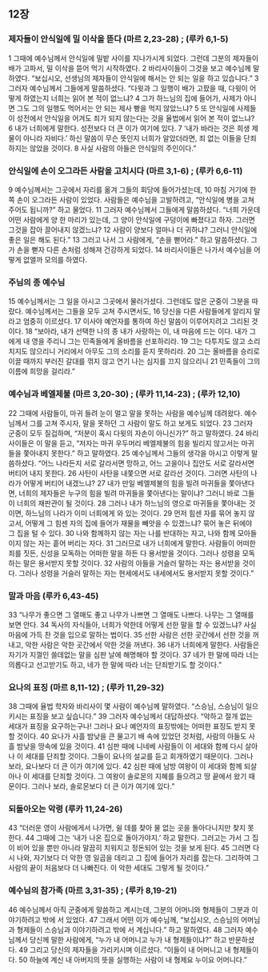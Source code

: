 ## 12장
### 제자들이 안식일에 밀 이삭을 뜯다 (마르 2,23-28) ;  (루카 6,1-5)
1 그때에 예수님께서 안식일에 밀밭 사이를 지나가시게 되었다. 그런데 그분의 제자들이 배가 고파서, 밀 이삭을 뜯어 먹기 시작하였다.
2 바리사이들이 그것을 보고 예수님께 말하였다. “보십시오, 선생님의 제자들이 안식일에 해서는 안 되는 일을 하고 있습니다.”
3 그러자 예수님께서 그들에게 말씀하셨다. “다윗과 그 일행이 배가 고팠을 때, 다윗이 어떻게 하였는지 너희는 읽어 본 적이 없느냐?
4 그가 하느님의 집에 들어가, 사제가 아니면 그도 그의 일행도 먹어서는 안 되는 제사 빵을 먹지 않았느냐?
5 또 안식일에 사제들이 성전에서 안식일을 어겨도 죄가 되지 않는다는 것을 율법에서 읽어 본 적이 없느냐?
6 내가 너희에게 말한다. 성전보다 더 큰 이가 여기에 있다.
7 ‘내가 바라는 것은 희생 제물이 아니라 자비다.’ 하신 말씀이 무슨 뜻인지 너희가 알았더라면, 죄 없는 이들을 단죄하지는 않았을 것이다.
8 사실 사람의 아들은 안식일의 주인이다.”
### 안식일에 손이 오그라든 사람을 고치시다 (마르 3,1-6) ;  (루카 6,6-11)
9 예수님께서는 그곳에서 자리를 옮겨 그들의 회당에 들어가셨는데,
10 마침 거기에 한쪽 손이 오그라든 사람이 있었다. 사람들은 예수님을 고발하려고, “안식일에 병을 고쳐 주어도 됩니까?” 하고 물었다.
11 그러자 예수님께서 그들에게 말씀하셨다. “너희 가운데 어떤 사람에게 양 한 마리가 있는데, 그 양이 안식일에 구덩이에 빠졌다고 하자. 그러면 그것을 잡아 끌어내지 않겠느냐?
12 사람이 양보다 얼마나 더 귀하냐? 그러니 안식일에 좋은 일은 해도 된다.”
13 그러고 나서 그 사람에게, “손을 뻗어라.” 하고 말씀하셨다. 그가 손을 뻗자 다른 손처럼 성해져 건강하게 되었다.
14 바리사이들은 나가서 예수님을 어떻게 없앨까 모의를 하였다.
### 주님의 종 예수님
15 예수님께서는 그 일을 아시고 그곳에서 물러가셨다. 그런데도 많은 군중이 그분을 따랐다. 예수님께서는 그들을 모두 고쳐 주시면서도,
16 당신을 다른 사람들에게 알리지 말라고 엄중히 이르셨다.
17 이사야 예언자를 통하여 하신 말씀이 이루어지려고 그리된 것이다.
18 “보아라, 내가 선택한 나의 종 내가 사랑하는 이, 내 마음에 드는 이다. 내가 그에게 내 영을 주리니 그는 민족들에게 올바름을 선포하리라.
19 그는 다투지도 않고 소리치지도 않으리니 거리에서 아무도 그의 소리를 듣지 못하리라.
20 그는 올바름을 승리로 이끌 때까지 부러진 갈대를 꺾지 않고 연기 나는 심지를 끄지 않으리니
21 민족들이 그의 이름에 희망을 걸리라.”
### 예수님과 베엘제불 (마르 3,20-30) ;  (루카 11,14-23) ;  (루카 12,10)
22 그때에 사람들이, 마귀 들려 눈이 멀고 말을 못하는 사람을 예수님께 데려왔다. 예수님께서 그를 고쳐 주시자, 말을 못하던 그 사람이 말도 하고 보게도 되었다.
23 그러자 군중이 모두 질겁하며, “저분이 혹시 다윗의 자손이 아니신가?” 하고 말하였다.
24 바리사이들은 이 말을 듣고, “저자는 마귀 우두머리 베엘제불의 힘을 빌리지 않고서는 마귀들을 쫓아내지 못한다.” 하고 말하였다.
25 예수님께서 그들의 생각을 아시고 이렇게 말씀하셨다. “어느 나라든지 서로 갈라서면 망하고, 어느 고을이나 집안도 서로 갈라서면 버티어 내지 못한다.
26 사탄이 사탄을 내쫓으면 서로 갈라선 것이다. 그러면 사탄의 나라가 어떻게 버티어 내겠느냐?
27 내가 만일 베엘제불의 힘을 빌려 마귀들을 쫓아낸다면, 너희의 제자들은 누구의 힘을 빌려 마귀들을 쫓아낸다는 말이냐? 그러니 바로 그들이 너희의 재판관이 될 것이다.
28 그러나 내가 하느님의 영으로 마귀들을 쫓아내는 것이면, 하느님의 나라가 이미 너희에게 와 있는 것이다.
29 먼저 힘센 자를 묶어 놓지 않고서, 어떻게 그 힘센 자의 집에 들어가 재물을 빼앗을 수 있겠느냐? 묶어 놓은 뒤에야 그 집을 털 수 있다.
30 나와 함께하지 않는 자는 나를 반대하는 자고, 나와 함께 모아들이지 않는 자는 흩어 버리는 자다.
31 그러므로 내가 너희에게 말한다. 사람들이 어떠한 죄를 짓든, 신성을 모독하는 어떠한 말을 하든 다 용서받을 것이다. 그러나 성령을 모독하는 말은 용서받지 못할 것이다.
32 사람의 아들을 거슬러 말하는 자는 용서받을 것이다. 그러나 성령을 거슬러 말하는 자는 현세에서도 내세에서도 용서받지 못할 것이다.”
### 말과 마음 (루카 6,43-45)
33 “나무가 좋으면 그 열매도 좋고 나무가 나쁘면 그 열매도 나쁘다. 나무는 그 열매를 보면 안다.
34 독사의 자식들아, 너희가 악한데 어떻게 선한 말을 할 수 있겠느냐? 사실 마음에 가득 찬 것을 입으로 말하는 법이다.
35 선한 사람은 선한 곳간에서 선한 것을 꺼내고, 악한 사람은 악한 곳간에서 악한 것을 꺼낸다.
36 내가 너희에게 말한다. 사람들은 자기가 지껄인 쓸데없는 말을 심판 날에 해명해야 할 것이다.
37 네가 한 말에 따라 너는 의롭다고 선고받기도 하고, 네가 한 말에 따라 너는 단죄받기도 할 것이다.”
### 요나의 표징 (마르 8,11-12) ;  (루카 11,29-32)
38 그때에 율법 학자와 바리사이 몇 사람이 예수님께 말하였다. “스승님, 스승님이 일으키시는 표징을 보고 싶습니다.”
39 그러자 예수님께서 대답하셨다. “악하고 절개 없는 세대가 표징을 요구하는구나! 그러나 요나 예언자의 표징밖에는 어떠한 표징도 받지 못할 것이다.
40 요나가 사흘 밤낮을 큰 물고기 배 속에 있었던 것처럼, 사람의 아들도 사흘 밤낮을 땅속에 있을 것이다.
41 심판 때에 니네베 사람들이 이 세대와 함께 다시 살아나 이 세대를 단죄할 것이다. 그들이 요나의 설교를 듣고 회개하였기 때문이다. 그러나 보라, 요나보다 더 큰 이가 여기에 있다.
42 심판 때에 남방 여왕이 이 세대와 함께 되살아나 이 세대를 단죄할 것이다. 그 여왕이 솔로몬의 지혜를 들으려고 땅 끝에서 왔기 때문이다. 그러나 보라, 솔로몬보다 더 큰 이가 여기에 있다.”
### 되돌아오는 악령 (루카 11,24-26)
43 “더러운 영이 사람에게서 나가면, 쉴 데를 찾아 물 없는 곳을 돌아다니지만 찾지 못한다.
44 그때에 그는 ‘내가 나온 집으로 돌아가야지.’ 하고 말한다. 그러고는 가서 그 집이 비어 있을 뿐만 아니라 말끔히 치워지고 정돈되어 있는 것을 보게 된다.
45 그러면 다시 나와, 자기보다 더 악한 영 일곱을 데리고 그 집에 들어가 자리를 잡는다. 그리하여 그 사람의 끝이 처음보다 더 나빠진다. 이 악한 세대도 그렇게 될 것이다.”
### 예수님의 참가족 (마르 3,31-35) ;  (루카 8,19-21)
46 예수님께서 아직 군중에게 말씀하고 계시는데, 그분의 어머니와 형제들이 그분과 이야기하려고 밖에 서 있었다.
47 그래서 어떤 이가 예수님께, “보십시오, 스승님의 어머님과 형제들이 스승님과 이야기하려고 밖에 서 계십니다.” 하고 말하였다.
48 그러자 예수님께서 당신께 말한 사람에게, “누가 내 어머니고 누가 내 형제들이냐?” 하고 반문하셨다.
49 그리고 당신의 제자들을 가리키시며 이르셨다. “이들이 내 어머니고 내 형제들이다.
50 하늘에 계신 내 아버지의 뜻을 실행하는 사람이 내 형제요 누이요 어머니다.”
